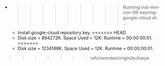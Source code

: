 * >>>>>>>>> Running inst-min-con-06-keyring-google-cloud.sh ...
  * Install google-cloud repository key.
<<<<<<< HEAD
  * Disk size = 894272K. Space Used = 12K. Runtime = 00:00:00:01.
=======
  * Disk size = 1234188K. Space Used = 12K. Runtime = 00:00:00:01.
>>>>>>> refs/remotes/origin/bullseye
